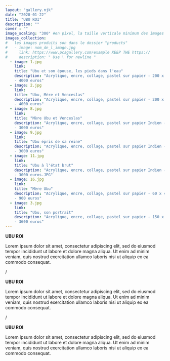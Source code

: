 ```yaml
---
layout: "gallery.njk"
date: "2020-01-22"
title: "UBU ROI"
description: ""
cover : ""
image_scaling: "300" #en pixel, la taille verticale minimum des images presentes dans la gallery
images_collection:
#   les images produits son dans le dossier "products" 
#   - image: nom_de_l_image.jpg
#     link: https://www.pcagallery.com/example KEEP THE https://
#     description: " Use \ for newline "
  - image: 1.jpg
    link:
    title: "Ubu et son épouse, les pieds dans l'eau"
    description: "Acrylique, encre, collage, pastel sur papier - 200 x 152 cm \n
    - 4000 euros"
  - image: 2.jpg
    link:
    title: "Ubu, Mère et Venceslas"
    description: "Acrylique, encre, collage, pastel sur papier - 200 x 152 cm \n
    - 4000 euros"
  - image: 8.jpg
    link:
    title: "Mère Ubu et Venceslas"
    description: "Acrylique, encre, collage, pastel sur papier Indien - 135 x 95 cm \n
    - 3000 euros"
  - image: 9.jpg
    link:
    title: "Ubu épris de sa reine"
    description: "Acrylique, encre, collage, pastel sur papier Indien - 135 x 95 cm \n
    - 3000 euros"
  - image: 11.jpg
    link:
    title: "Ubu à l'état brut"
    description: "Acrylique, encre, collage, pastel sur papier Indien - 135 x 95 cm \n
    - 3000 euros.JPG"
  - image: 16.jpg
    link:
    title: "Mère Ubu"
    description: "Acrylique, encre, collage, pastel sur papier - 60 x 40 cm \n
    - 900 euros"
  - image: 3.jpg
    link:
    title: "Ubu, son portrait"
    description: "Acrylique, encre, collage, pastel sur papier - 150 x 130 cm \n
    - 3600 euros"
---
```

**UBU ROI**

Lorem ipsum dolor sit amet, consectetur adipiscing elit, sed do eiusmod tempor incididunt ut labore et dolore magna aliqua. Ut enim ad minim veniam, quis nostrud exercitation ullamco laboris nisi ut aliquip ex ea commodo consequat. 

/

**UBU ROI**

Lorem ipsum dolor sit amet, consectetur adipiscing elit, sed do eiusmod tempor incididunt ut labore et dolore magna aliqua. Ut enim ad minim veniam, quis nostrud exercitation ullamco laboris nisi ut aliquip ex ea commodo consequat. 

/

**UBU ROI**

Lorem ipsum dolor sit amet, consectetur adipiscing elit, sed do eiusmod tempor incididunt ut labore et dolore magna aliqua. Ut enim ad minim veniam, quis nostrud exercitation ullamco laboris nisi ut aliquip ex ea commodo consequat. 
